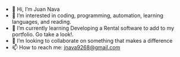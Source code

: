 - 👋 Hi, I’m Juan Nava
- 👀 I’m interested in coding, programming, automation, learning languages, and reading.
- 🌱 I’m currently learning Developing a Rental software to add to my portfolio. Go take a look!.
- 💞️ I’m looking to collaborate on something that makes a difference
- 📫 How to reach me: jnava9268@gmail.com

<!---
JohannWolf/JohannWolf is a ✨ special ✨ repository because its `README.md` (this file) appears on your GitHub profile.
You can click the Preview link to take a look at your changes.
--->
